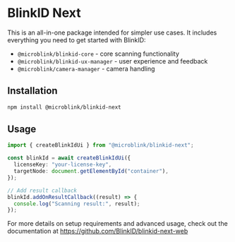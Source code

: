 # BlinkID Next

This is an all-in-one package intended for simpler use cases. It includes everything you need to get started with BlinkID:

- `@microblink/blinkid-core` - core scanning functionality
- `@microblink/blinkid-ux-manager` - user experience and feedback
- `@microblink/camera-manager` - camera handling

## Installation

```bash
npm install @microblink/blinkid-next
```

## Usage

```typescript
import { createBlinkIdUi } from "@microblink/blinkid-next";

const blinkId = await createBlinkIdUi({
  licenseKey: "your-license-key",
  targetNode: document.getElementById("container"),
});

// Add result callback
blinkId.addOnResultCallback((result) => {
  console.log("Scanning result:", result);
});
```

For more details on setup requirements and advanced usage, check out the documentation at https://github.com/BlinkID/blinkid-next-web
